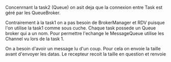 Concenrnant la task2 (Queue) on asit deja que la connexion entre Task est géré par les QueueBroker.

Contrairement à la task1 on a pas besoin de BrokerManager et RDV puisque l'on utilise la task1 comme sous cuche.
Chaque task possede un Queue broker qui a un nom.
Pour permettre l'echange le MessageQueue utilise les Channel vu lors de la task 1.

On a besoin d'avoir un message lu d'un coup.
Pour cela on envoie la taille avant d'envoyer les datas. Le recepteur recoit la taille en question et renvoie